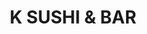 ---
layout: place
title: "K SUSHI & BAR"
permalink: /new-york/new-york/k-sushi-bar.html
stateAbbr: NY
stateName: New York
cityName: New York
place_id: ChIJh40VCABZwokRqBpRmqN-C1M
photos:
  - name: >-
      places/ChIJh40VCABZwokRqBpRmqN-C1M/photos/AUy1YQ3AwNH3bOT99P6A-x6tCIQCKFYDj56nvysLz-kAXV0ZM7mxIQoucY6uQzeiJ3mf-i6MNRbRuDqmWsoHfRePNzb_yCvbIpDR_bVjuA5yYa6GODeZMyd7gFb88hbDtFHzIGhINJ5lvWD-DO7UaV1GDHVJypN7-k_f558-EF7y8cXt_coGMr5rG_9j8XjClnfWOfr2yhH7hU-CgbyjQDcG5Cm72OCdYmfvQsmBw8LXtj7b6CepRKKlT58wW9ZzQIWIXamqwhoTI_KGgpr5Ave3YYEG07UxdG0wAiua4ia9F4u_gw
    widthPx: 4032
    heightPx: 3024
    authorAttributions:
      - displayName: K SUSHI & BAR
        uri: https://maps.google.com/maps/contrib/112597899395341598333
        photoUri: >-
          https://lh3.googleusercontent.com/a/ACg8ocJCz60BwRrdp2nI-ObEyPWdHiQL5fpkCiyJSQAC9Ax6Sezufw=s100-p-k-no-mo
    flagContentUri: >-
      https://www.google.com/local/imagery/report/?cb_client=maps_api_places.places_api&image_key=!1e10!2sAF1QipPSXl5axADhFS-uvqZcHWsH6oBJwN7S2UUGWQJL&hl=en-US
    googleMapsUri: >-
      https://www.google.com/maps/place//data=!3m4!1e2!3m2!1sAF1QipPSXl5axADhFS-uvqZcHWsH6oBJwN7S2UUGWQJL!2e10!4m2!3m1!1s0x89c2590008158d87:0x530b7ea39a511aa8
  - name: >-
      places/ChIJh40VCABZwokRqBpRmqN-C1M/photos/AUy1YQ1pwNrMI8bJVrp89DUQi2xZHoKweUPsySEDVdoDJzDwhKyLhAs90d_Pg3skCSY25TLep7voxUMCGE5gHyYG8dH9g6Ujy2cjCtCDR502Ck7p5YFjNAJeI9odItsq6RlcMrHrmv0T-iU1lAFVQiB1oCm_8HtTua-8QYWVKRq3MmTzMFKHZ44azMcuIkF3VtJSlyqac-QfiAzFBIG91CofHrIClxNFE4CKn_-ph6nFw4ResGE5iIENfCpCL0j6jX7BvL_j-kijvk65TJJGWOANhWqg4XIAnhMqMF_2kAivHcz7Og
    widthPx: 4032
    heightPx: 3024
    authorAttributions:
      - displayName: K SUSHI & BAR
        uri: https://maps.google.com/maps/contrib/112597899395341598333
        photoUri: >-
          https://lh3.googleusercontent.com/a/ACg8ocJCz60BwRrdp2nI-ObEyPWdHiQL5fpkCiyJSQAC9Ax6Sezufw=s100-p-k-no-mo
    flagContentUri: >-
      https://www.google.com/local/imagery/report/?cb_client=maps_api_places.places_api&image_key=!1e10!2sAF1QipPgB18PwCSvotErClVUQUQi4xmEgSbyST8UqVQ2&hl=en-US
    googleMapsUri: >-
      https://www.google.com/maps/place//data=!3m4!1e2!3m2!1sAF1QipPgB18PwCSvotErClVUQUQi4xmEgSbyST8UqVQ2!2e10!4m2!3m1!1s0x89c2590008158d87:0x530b7ea39a511aa8
  - name: >-
      places/ChIJh40VCABZwokRqBpRmqN-C1M/photos/AUy1YQ3L9yte4iPBQQJfnM0q7NdFdgF78uZMZuWWWSLa6mSehCodAQ1dptRB6zHuW8td8ejYwsIqOHW3mwEsvTVDAi1TSWIbpIMnDajdDGyZ8At6VWZnXh86-ZQa_0PZVY4JWJLypfpwnWBEgFOK5cUDo9E3DTwJ0LgS0wN8vw7B2k3JX0MtjiIDHO3Bs14VK9k0GE3kfua7A5NEL53Z14E5SEbaEehATm3CealBKd79em_mO3UtkOXFZCkelFkW2N0dOcEfBiJuc5EV2HC5vuDLlFEol0aYRzilryLL5EifNwznczZ40Iw9OF6Ogf072WRCwmUV9gY3aUmhdIlPcnmXj1Z2dYkzMsm0IwLWa6nlFGBUdMp-8LQrW1ygSdJ7Heqexc1M8pQD9h3fNyCChWcafoisVr1ecquZKUXCmusRuOg_-w
    widthPx: 3600
    heightPx: 4800
    authorAttributions:
      - displayName: Inga Tovpeko
        uri: https://maps.google.com/maps/contrib/113211038013664228641
        photoUri: >-
          https://lh3.googleusercontent.com/a-/ALV-UjWGycqC1buToNpzLPS_fMXhGKKk1OvNuFkzd0R5ODTo9cIFhIwo8w=s100-p-k-no-mo
    flagContentUri: >-
      https://www.google.com/local/imagery/report/?cb_client=maps_api_places.places_api&image_key=!1e10!2sCIHM0ogKEICAgMDw8PDiCQ&hl=en-US
    googleMapsUri: >-
      https://www.google.com/maps/place//data=!3m4!1e2!3m2!1sCIHM0ogKEICAgMDw8PDiCQ!2e10!4m2!3m1!1s0x89c2590008158d87:0x530b7ea39a511aa8
  - name: >-
      places/ChIJh40VCABZwokRqBpRmqN-C1M/photos/AUy1YQ05dT76DQkocGxLDwYwk1zcp3tjRNhDfveH28pCXzsJ-2r6oY1vv5tRh696SixyhoDLO32Ro8I2shpBh9R6qqZ0rTXCjdMCfdlD2jqUxF1s3xIY3e_s-tQUuojBzPIJLQWypWTL722PDsXLMq5jhe2pvNgzO6HJpXYNgOcoh7OGjrH2P0iu_7RxiJBhoqY0Kcp1wg6XzgDUvSusZB8Vi3sp-JvyzvMjCUPnmrX5OIq0ET9mNAhjAFFYdgE0Nt0ZUtjz51jkeYwUeNP_KYOTiZCDBlMfc8n14NyiGccxyGrOl4bVF509R0kwfCTR-jrlE_rJbTVslFVn-SDNl804tW9AixPeenyDz8TjDzkOoeLjMOnVBbJPc7IK8iXYaJrxBihjcaKAZvRmNXNJF9k8qtZPLsu8PHerd-FxmC5lPEc
    widthPx: 4032
    heightPx: 3024
    authorAttributions:
      - displayName: Dj J
        uri: https://maps.google.com/maps/contrib/109495105368257716656
        photoUri: >-
          https://lh3.googleusercontent.com/a-/ALV-UjW30kXz-YYIClM5PELZIc5COyqv53UGfLLOxjpzVgWaZFIHtNvg=s100-p-k-no-mo
    flagContentUri: >-
      https://www.google.com/local/imagery/report/?cb_client=maps_api_places.places_api&image_key=!1e10!2sCIHM0ogKEICAgMCgwc-CPA&hl=en-US
    googleMapsUri: >-
      https://www.google.com/maps/place//data=!3m4!1e2!3m2!1sCIHM0ogKEICAgMCgwc-CPA!2e10!4m2!3m1!1s0x89c2590008158d87:0x530b7ea39a511aa8
  - name: >-
      places/ChIJh40VCABZwokRqBpRmqN-C1M/photos/AUy1YQ2QDY00XmQrs8wopGdPp7q0oNcdSeZvrDDBIwosqyVW9XcGfL63IYzCwtTjOXljHFkzBtcfJstJjR5C_9qI0A_NucXtAPicIUXWVhJW7-AKDCGZFCdGTdo1OWuptlF4x0HCq7dLg_QoPs3_H1fTKHFcbOX7BMwkr6AUjDjaMH2MpydkCAQsPjr2VnbFw2MYAQr8WPH8QVi9lrXFNlMolsB9nTL8R9JvRo4hCGQhv37KkeBhsoti5Agqo63AQzcmZTZeds6vTfv0JZ_9FcPG0lnwj9XZuBuwG3J2qYhlxCFuGkVHgjmCjgC8CoBzTl4ZSPQeiGwFjqvrAzVZVPAVcXIkcFEKjjwOIjc-WcpszXhXsAhVtE9tordcCtoM1rwTDB_44Q2k3vqQCc8JXO_v34ie9s529gpEuXcxQ7nB0zFFZA
    widthPx: 3024
    heightPx: 3024
    authorAttributions:
      - displayName: Kiki Vaughan
        uri: https://maps.google.com/maps/contrib/100118638538427562455
        photoUri: >-
          https://lh3.googleusercontent.com/a/ACg8ocLQGlEMxv_lVQwZ-UjcIjpEpR4C92hJSgMe44MugGLpzOIn4g=s100-p-k-no-mo
    flagContentUri: >-
      https://www.google.com/local/imagery/report/?cb_client=maps_api_places.places_api&image_key=!1e10!2sCIHM0ogKEICAgMCQj8OnVQ&hl=en-US
    googleMapsUri: >-
      https://www.google.com/maps/place//data=!3m4!1e2!3m2!1sCIHM0ogKEICAgMCQj8OnVQ!2e10!4m2!3m1!1s0x89c2590008158d87:0x530b7ea39a511aa8
  - name: >-
      places/ChIJh40VCABZwokRqBpRmqN-C1M/photos/AUy1YQ15zwpbM3p9zZiBf9uGJcSZteRlJMfoG-wolESgIpDYv-bNqmjD4OmPWk49R_-RH-u0b9PQmmNQYKiIR2BNx0EmEks0iyYaKx2blZj3N5PxjU3BWr7CyEjxpv6e9CoKIgopovHm2zjOOBKkAQC0eo5YhcdEjWM9l5fzT0yidQStKKHCeqR_APbpNTx8xZWdC5e76L0dnzEc-UXBUQc_fghKXtfBh6rZ8b_-q8hEjZaeDzwtrS-uZCJivHR4J33tRSUTPEgdwTmQvTjjZ6x98dPkhKY2vHxzQncQ8dPfk55Qp2gyLbj81qnSNHfsFouR5G7VdUxHsI1Ffb11aUpPmCu4cCO-FmcndL9AHmQ2gwZE77pKFkhgkoKeubQObC3sSgqk8sFxJly-D6lHro9-acaqUeBUevd56GWKOvDtEvA
    widthPx: 3600
    heightPx: 4800
    authorAttributions:
      - displayName: Dk
        uri: https://maps.google.com/maps/contrib/116843519525789548204
        photoUri: >-
          https://lh3.googleusercontent.com/a/ACg8ocLeoOHfL1gz71vI6jFJ_SIPrw4HzN3P9jcdlTZ2WBwTfL4XJQ=s100-p-k-no-mo
    flagContentUri: >-
      https://www.google.com/local/imagery/report/?cb_client=maps_api_places.places_api&image_key=!1e10!2sCIHM0ogKEICAgICv27jEAg&hl=en-US
    googleMapsUri: >-
      https://www.google.com/maps/place//data=!3m4!1e2!3m2!1sCIHM0ogKEICAgICv27jEAg!2e10!4m2!3m1!1s0x89c2590008158d87:0x530b7ea39a511aa8
  - name: >-
      places/ChIJh40VCABZwokRqBpRmqN-C1M/photos/AUy1YQ3wTpFSoW2QTXK-idITlCuHrLkx1W7EB6BlnFzbVWPDQwOD9Smr_Kch5JVucagsBYd_nm-7pyrhJdFAW20noCp0BaKOsb75arkdf37xBJMNd1NDf8xQQkIYvXHoWmU1g39B5lv2mYWSRQXUNIFkPz9G_G37ZAKPheCQg8_7yqET1zWe7qYEBO57e2-Ufp0saZd381tASUV74Daan8pcW00qUAqWDiQ4092eYq7VCaQ7I9gN3i8SR8U928P-8fkm54nZCOelh5sdBH2SkRcfBSP_qH9kNj1k-QP-bPVUlIYSLvV1GW_hY8n5lfW4ikbNvwVZ3zwqak5Txum9AQBOuhc9Bck_Xb5QTffcUp9ziYLg5sqEGVE1ZR7pXM5buw-mPsXQw00U0J21KKGAAA6u15-TDRIgCSdk-JDsW2Bb2gQ9NtrR
    widthPx: 3842
    heightPx: 2882
    authorAttributions:
      - displayName: JP Allport
        uri: https://maps.google.com/maps/contrib/110383342382101407318
        photoUri: >-
          https://lh3.googleusercontent.com/a-/ALV-UjUXjVedujwXdYAqtMgv1Yhe9qB7k1ksio0o0i3WEQX9BTJ5awa_=s100-p-k-no-mo
    flagContentUri: >-
      https://www.google.com/local/imagery/report/?cb_client=maps_api_places.places_api&image_key=!1e10!2sCIHM0ogKEICAgIDv2e7boAE&hl=en-US
    googleMapsUri: >-
      https://www.google.com/maps/place//data=!3m4!1e2!3m2!1sCIHM0ogKEICAgIDv2e7boAE!2e10!4m2!3m1!1s0x89c2590008158d87:0x530b7ea39a511aa8
  - name: >-
      places/ChIJh40VCABZwokRqBpRmqN-C1M/photos/AUy1YQ34QdbYAjIAZFx8sGN-an9B2YphGA5-Zr_AGcQEUvqO7JC7zWj3E0sjTad5TW89DE8YUz9mAUzu7ZNxLK61hpB2fQqFj6Ir-svxjfjVkHPnqZobAYK1VCZ0kkmGnBBAioNy7sI2DVonqB6Q3nSWnEOVDP0oDtjKaczdmn6-gvXcuxnXaZu7D_8f5ZD36aFWEfmdK4JDPzcq2Vp1YKOQB5HTwrgas24zmDUtWISnOTICJ5SkeODij1673bOv3Zp643Fcu_0qv2gte_yrX-6DBZB-OCMxb955e1L3ixaw7OMwFjhHyo7uoWyUTrrqqdNtsmgldu1JIyhJzLH2SXRzEo0sHaSshTpB9d_8doVzj2six9f9rPruKMGxEStwWKaTudqGerL4VceicfOiq8s6QlxoNjXTxJK5OExCYJqpL6x5ouNG
    widthPx: 3024
    heightPx: 4032
    authorAttributions:
      - displayName: William Beteet
        uri: https://maps.google.com/maps/contrib/113273090233403125454
        photoUri: >-
          https://lh3.googleusercontent.com/a-/ALV-UjWNFg6bqof8kh61lwSKSWon36hJg2a8KYWzbUVEdWUnzO1wmDE9=s100-p-k-no-mo
    flagContentUri: >-
      https://www.google.com/local/imagery/report/?cb_client=maps_api_places.places_api&image_key=!1e10!2sCIHM0ogKEICAgMCQj_6o4gE&hl=en-US
    googleMapsUri: >-
      https://www.google.com/maps/place//data=!3m4!1e2!3m2!1sCIHM0ogKEICAgMCQj_6o4gE!2e10!4m2!3m1!1s0x89c2590008158d87:0x530b7ea39a511aa8
  - name: >-
      places/ChIJh40VCABZwokRqBpRmqN-C1M/photos/AUy1YQ3VpLEWS0AUHuDlJ5iuv21A2uOXhGjG24Hd_EEGzMWaAZK8Ul9sev3Uw_f388N16CrgvBS63xGhuzyF4bDTdIUlkTDQmOl7S8g7womPe54seI4ELbtEcZgRao1-JJjhr6jqAXJS-RasqAOPJbaVNebwXs87pWKK_ij_yAp0EzvylnzGS1fR7pBkSnUVbwwIABMc2Kbwx7DURuQ_IPIRHv9bSkP4t4_YZH5FVY2QUleZtidT1tcp0oJDaXAzvzaYoMJ9JnMgAppL_8PgO_J-4tiW8pC3RPIAgYNgwFPbQM28g61BOBhetUcr3feGv1JukMqB6As169Ok0an6-Nixr_b5637P96dxodRzRHu-RZxYaOadcxjcORf8DxpFOlYVMO2tAJ7xBw2Aoev5g05Zd04TAMZaE8MnUY0XgzilUNOXQjaT
    widthPx: 4080
    heightPx: 3072
    authorAttributions:
      - displayName: Don Doan
        uri: https://maps.google.com/maps/contrib/106588663218651545492
        photoUri: >-
          https://lh3.googleusercontent.com/a-/ALV-UjUALYD_bNvfYX8dv9K3rN2IK2S16xHmnAAT3m-Q8MUfiqnq2mjuJg=s100-p-k-no-mo
    flagContentUri: >-
      https://www.google.com/local/imagery/report/?cb_client=maps_api_places.places_api&image_key=!1e10!2sCIHM0ogKEICAgIDr6IWzhwE&hl=en-US
    googleMapsUri: >-
      https://www.google.com/maps/place//data=!3m4!1e2!3m2!1sCIHM0ogKEICAgIDr6IWzhwE!2e10!4m2!3m1!1s0x89c2590008158d87:0x530b7ea39a511aa8
  - name: >-
      places/ChIJh40VCABZwokRqBpRmqN-C1M/photos/AUy1YQ0eNPFW4bzhlVWDm-rRi8wjz35XqFb4T2rAVIXr_TLr3oFH-xZLg1yMOliCMVQz4gzVKz43HUZ7EtoQHwDuyDxC8LDYrikyIf__k7g5BkaZXYSmEeyiP99zOoNctagPqQKGnbsft-FkECbyHEBedweMYIxv2hln2JoD0FswlcvNYzpz2pvAyCc3X-bSnvcpMfQouWTvQl8YkVke5rJXOloEQmSx-uN_l7MQSgH8QnTYlLYZpYDobVvLk6hUAP6NxQeONRi31ZnHcKn3ACyOmJNmtRqeIaGEKvsraC4c28ZIuGj6Uh-1FhaYwppUBLWj7OKgVBBry6xMlo7_iv021XhczaU_gUTYrBCTC7QdiWOKzyG5tySiYpUsKx7iU5HdyuHDCopQD-FhrHKvpMHdgk3t_X39EdfhplsWKR89Rj4qZV5-
    widthPx: 3072
    heightPx: 4080
    authorAttributions:
      - displayName: Joseph Paulson
        uri: https://maps.google.com/maps/contrib/100188223424168700180
        photoUri: >-
          https://lh3.googleusercontent.com/a-/ALV-UjUJxY6W3NdfOJG5lwcdxg6wVUn7wg7eB2FLyxWXs5PdEdeTZ94=s100-p-k-no-mo
    flagContentUri: >-
      https://www.google.com/local/imagery/report/?cb_client=maps_api_places.places_api&image_key=!1e10!2sCIHM0ogKEICAgICTgcqtuAE&hl=en-US
    googleMapsUri: >-
      https://www.google.com/maps/place//data=!3m4!1e2!3m2!1sCIHM0ogKEICAgICTgcqtuAE!2e10!4m2!3m1!1s0x89c2590008158d87:0x530b7ea39a511aa8
address: 23 W 31st St, New York, NY 10001, USA
street: 23 W 31st St
city: New York
state: NY
zip: '10001'
country: USA
neighborhood: null
latitude: '40.747220'
longitude: '-73.987166'
accessibility_options:
  wheelchairAccessibleParking: false
business_status: OPERATIONAL
name: K SUSHI & BAR
google_maps_links:
  directionsUri: >-
    https://www.google.com/maps/dir//''/data=!4m7!4m6!1m1!4e2!1m2!1m1!1s0x89c2590008158d87:0x530b7ea39a511aa8!3e0
  placeUri: https://maps.google.com/?cid=5984015771025611432
  writeAReviewUri: >-
    https://www.google.com/maps/place//data=!4m3!3m2!1s0x89c2590008158d87:0x530b7ea39a511aa8!12e1
  reviewsUri: >-
    https://www.google.com/maps/place//data=!4m4!3m3!1s0x89c2590008158d87:0x530b7ea39a511aa8!9m1!1b1
  photosUri: >-
    https://www.google.com/maps/place//data=!4m3!3m2!1s0x89c2590008158d87:0x530b7ea39a511aa8!10e5
primary_type: Asian Restaurant
opening_hours:
  regular: null
  current: null
secondary_opening_hours:
  regular:
    weekdayDescriptions: null
    type: null
  current:
    weekdayDescriptions: null
    type: null
phone: null
price_level: null
price_range: null
rating: null
rating_count: 0
website: null
description: null
reviews: null
parking_options: null
payment_options: null
allow_dogs: null
curbside_pickup: null
delivery: null
dine_in: null
good_for_children: null
good_for_groups: null
good_for_sports: null
live_music: null
menu_for_children: null
outdoor_seating: null
reservable: null
restroom: null
serves_beer: null
serves_breakfast: null
serves_brunch: null
serves_cocktails: null
serves_coffee: null
serves_dinner: null
serves_dessert: null
serves_lunch: null
serves_vegetarian_food: null
serves_wine: null
takeout: null
slug: K-SUSHI-and-BAR

---
